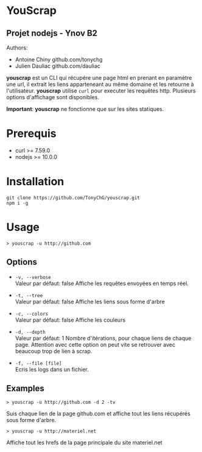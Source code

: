 # YouScrap
## Projet nodejs - Ynov B2

Authors:
- Antoine Chiny github.com/tonychg
- Julien Dauliac github.com/dauliac

**youscrap** est un CLI qui récupére une page html en prenant en paramètre une url, il extrait les liens apparteneant au même domaine et les retourne à l'utilisateur. **youscrap** utilise ```curl``` pour executer les requêtes http.
Plusieurs options d'affichage sont disponibles.

**Important**: **youscrap** ne fonctionne que sur les sites statiques.

# Prerequis

- curl >= 7.59.0
- nodejs >= 10.0.0

# Installation

```
git clone https://github.com/TonyChG/youscrap.git
npm i -g
```

# Usage

```
> youscrap -u http://github.com
```

## Options
- ```-v, --verbose```  
Valeur par défaut: false
Affiche les requêtes envoyées en temps réel.

- ```-t, --tree```  
Valeur par défaut: false
Affiche les liens sous forme d'arbre

- ```-c, --colors```  
Valeur par défaut: false
Affiche les couleurs

- ```-d, --depth```  
Valeur par défaut: 1
Nombre d'itérations, pour chaque liens de chaque page.
Attention avec cette option on peut vite se retrouver avec beaucoup trop de lien à scrap.

- ```-f, --file [file]```  
Ecris les logs dans un fichier.

## Examples

```
> youscrap -u http://github.com -d 2 -tv
```
Suis chaque lien de la page github.com et affiche tout les liens récupérés sous forme d'arbre.

```
> youscrap -u http://materiel.net
```
Affiche tout les hrefs de la page principale du site materiel.net

